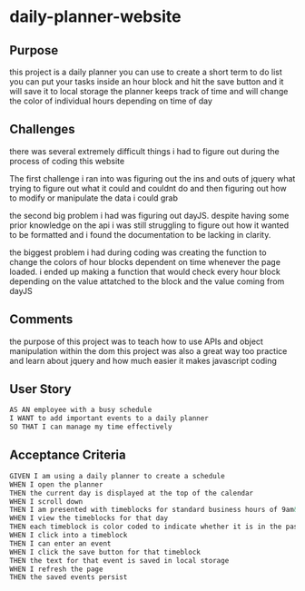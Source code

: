 # daily-planner-website

## Purpose
this project is a daily planner you can use to create a short term to do list 
you can put your tasks inside an hour block and hit the save button and it will save it to local storage
the planner keeps track of time and will change the color of individual hours depending on time of day


## Challenges
there was several extremely difficult things i had to figure out during the process of coding this website

The first challenge i ran into was figuring out the ins and outs of jquery what trying to figure out what it could and couldnt do and then figuring out how to modify or manipulate the data i could grab

the second big problem i had was figuring out dayJS. despite having some prior knowledge on the api i was still struggling to figure out how it wanted to be formatted and i found the documentation to be lacking in clarity.

the biggest problem i had during coding was creating the function to change the colors of hour blocks dependent on time whenever the page loaded. i ended up making a function that would check every hour block depending on the value attatched to the block and the value coming from dayJS

## Comments
the purpose of this project was to teach how to use APIs and object manipulation within the dom
this project was also a great way too practice and learn about jquery and how much easier it makes javascript coding

## User Story

```md
AS AN employee with a busy schedule
I WANT to add important events to a daily planner
SO THAT I can manage my time effectively
```

## Acceptance Criteria

```md
GIVEN I am using a daily planner to create a schedule
WHEN I open the planner
THEN the current day is displayed at the top of the calendar
WHEN I scroll down
THEN I am presented with timeblocks for standard business hours of 9am&ndash;5pm
WHEN I view the timeblocks for that day
THEN each timeblock is color coded to indicate whether it is in the past, present, or future
WHEN I click into a timeblock
THEN I can enter an event
WHEN I click the save button for that timeblock
THEN the text for that event is saved in local storage
WHEN I refresh the page
THEN the saved events persist
```